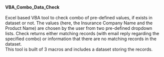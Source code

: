 **VBA_Combo_Data_Check**<br><br>
 Excel based VBA tool to check combo of pre-defined values, if exists in dataset or not. The values (here, the Insurance Company Name and the Product Name) are chosen by the user from two pre-defined dropdown lists. Check returns either matching records (with email reply regarding the specified combo) or information that there are no matching records in the dataset.
 <br>This tool is built of 3 macros and includes a dataset storing the records.<br>



 


 
